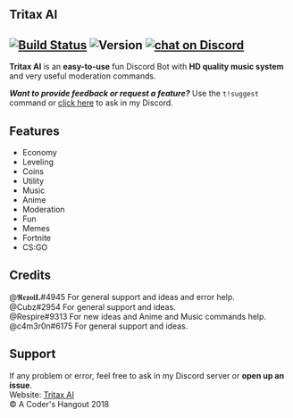## Tritax AI

[![Build Status](https://travis-ci.org/travis-ci/travis-web.svg?branch=master)](https://travis-ci.org/travis-ci/travis-web) ![Version](https://img.shields.io/badge/version-v1.1.0-brightgreen.svg) <a href="https://discord.gg/HjJCwm5">
        <img src="https://img.shields.io/discord/421853697027473408.svg?logo=discord"
            alt="chat on Discord"></a>
---
            
**Tritax AI** is an **easy-to-use** fun Discord Bot with **HD quality music system** and very useful moderation commands.<br>

***Want to provide feedback or request a feature?*** Use the `t!suggest` command or [click here](https://discord.gg/hmVjJ) to ask in my Discord.


## Features
- Economy
- Leveling
- Coins
- Utility
- Music
- Anime
- Moderation
- Fun
- Memes
- Fortnite
- CS:GO

## Credits
@𝕽𝐞𝖝𝐨𝐢𝐋#4945 For general support and ideas and error help.<br>
@Cubz#2954 For general support and ideas.<br>
@Respire#9313 For new ideas and Anime and Music commands help.<br>
@c4m3r0n#6175 For general support and ideas.<br>


## Support
If any problem or error, feel free to ask in my Discord server or **open up an issue**.<br>
Website: [Tritax AI](https://tritaxxcoder.github.io/TritaxAI)<br>
&copy; A Coder's Hangout 2018